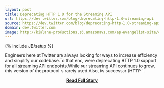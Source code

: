 ```yaml
---
layout: post
title: Deprecating HTTP 1 0 for the Streaming API
url: https://dev.twitter.com/blog/deprecating-http-1.0-streaming-api
source: https://dev.twitter.com/blog/deprecating-http-1.0-streaming-api
domain: dev.twitter.com
image: http://kinlane-productions.s3.amazonaws.com/ap-evangelist-site/curated/screenshots/8715_dev_twitter_com.png
---
```

{% include JB/setup %}<p>Engineers here at Twitter are always looking for ways to increase efficiency and simplify our codebase.To that end, were deprecating HTTP 1.0 support for all streaming API endpoints.While our streaming API continues to grow, this version of the protocol is rarely used.Also, its successor (HTTP 1.</p>
<center><p><a href="https://dev.twitter.com/blog/deprecating-http-1.0-streaming-api" style='padding:25px; font-sze:18px; font-weight: bold;'>Read Full Story</a></p></center>
